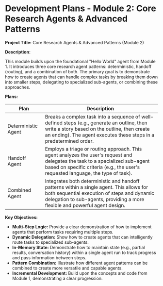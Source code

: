 # Development Plans - Module 2: Core Research Agents & Advanced Patterns

**Project Title:** Core Research Agents & Advanced Patterns (Module 2)

**Description:**

This module builds upon the foundational "Hello World" agent from Module 1.  It introduces three core research agent patterns: deterministic, handoff (routing), and a combination of both.  The primary goal is to demonstrate how to create agents that can handle complex tasks by breaking them down into smaller steps, delegating to specialized sub-agents, or combining these approaches.

**Plans:**

| Plan                | Description                                                                                                                                                                                                                               |
| ------------------- | ----------------------------------------------------------------------------------------------------------------------------------------------------------------------------------------------------------------------------------------- |
| Deterministic Agent | Breaks a complex task into a sequence of well-defined steps (e.g., generate an outline, then write a story based on the outline, then create an ending).  The agent executes these steps in a predetermined order.                       |
| Handoff Agent       | Employs a triage or routing approach.  This agent analyzes the user's request and delegates the task to a specialized sub-agent based on specific criteria (e.g., the user's requested language, the type of task).                      |
| Combined Agent      | Integrates both deterministic and handoff patterns within a single agent.  This allows for both sequential execution of steps and dynamic delegation to sub-agents, providing a more flexible and powerful agent design.                   |

**Key Objectives:**

*   **Multi-Step Logic:**  Provide a clear demonstration of how to implement agents that perform tasks requiring multiple steps.
*   **Dynamic Delegation:**  Show how to create agents that can intelligently route tasks to specialized sub-agents.
*   **In-Memory State:**  Demonstrate how to maintain state (e.g., partial results, conversation history) within a single agent run to track progress and pass information between steps.
*   **Pattern Combination:**  Illustrate how different agent patterns can be combined to create more versatile and capable agents.
*   **Incremental Development:** Build upon the concepts and code from Module 1, demonstrating a clear progression.